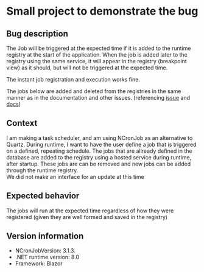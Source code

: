 # Small project to demonstrate the bug

## Bug description
The Job will be triggered at the expected time if it is added to the runtime registry at the start of the application. 
When the job is added later to the registry using the same service, it will appear in the registry (breakpoint view) as it should, but will not be triggered at the expected time. 

The instant job registration and execution works fine. 

The jobs below are added and deleted from the registries in the same manner as in the documentation and other issues.  (referencing [issue](https://github.com/NCronJob-Dev/NCronJob/issues/83) and [docs](https://docs.ncronjob.dev/advanced/dynamic-job-control))

## Context
I am making a task scheduler, and am using NCronJob as an alternative to Quartz. During runtime, I want to have the user define a job that is triggered on a defined, repeating schedule. 
The jobs that are allready defined in the database are added to the registry using a hosted service during runtime, after startup.
These jobs are can be removed and new jobs can be added through the runtime registry.  
We did not make an interface for an update at this time
 
## Expected behavior
The jobs will run at the expected time regardless of how they were registered (given they are well formed and saved in the registry)

##  Version information
 - NCronJobVersion: 3.1.3.
 - .NET runtime version: 8.0
 - Framework: Blazor
